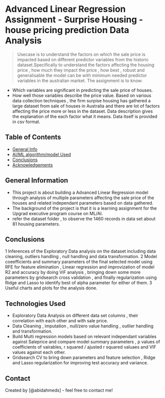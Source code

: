 # Advanced Linear Regression Assignment - Surprise Housing - house pricing prediction Data Analysis 
> Usecase is to understand the factors on which the sale price is impacted based on different predictor variables from the historic dataset.Specifically to understand the factors affecting the housing price , how much they impact the price , how best , robust and generalisable the model can be with minimum needed predictor variables in the australian market. The assignment is to know:
- Which variables are significant in predicting the sale price of houses.
- How well those variables describe the price value. 
Based on various data collection techniques , the firm surpise housing has gathered a large dataset from sale of houses in Australia and there are lot of factors affecting the price more or less in the dataset. Data description gives the explanation of the each factor what it means. Data itself is provided in csv format.


## Table of Contents
* [General Info](#general-information)
* [AI/ML algorithm/model Used](#technologies-used)
* [Conclusions](#conclusions)
* [Acknowledgements](#acknowledgements)


## General Information
- This project is about building a Advanced Linear Regression model through analysis of multiple parameters affecting the sale price of the houses and related independant parameters based on data gathered.
- The background of the project is that it is a learning assignment for the Upgrad executive program course on ML/AI.  
- refer the dataset folder , to observe the 1460 records in  data set about 81 housing parameters.


## Conclusions
1 Inferences of the Exploratory Data analysis on the dataset including data cleaning, outliers handling , null handling and data transformation.
2 Model coeefficients and summary parameters of the final selected model using RFE for feature elimination , Linear regression and improvization of model R2 and accuracy by doing ViF analysis , bringing down some more parameters by gridsearch cross validation , and finally regularization using Ridge and Lasso to identify best of alpha parameter for either of them.
3 Useful charts and plots for the analysis done.


## Technologies Used
- Exploratory Data Analysis on different data set columns , their correlation with each other and with sale price.
- Data Cleaning , imputation , null/zero value handling , outlier handling and transformation. 
- Build Multi regression models based on relevant independant variables against Saleprice and compare model summary parameters , p values of coefficients of vairables, r squared / ajusted r squared valuaes and VIF values against each other.
- Gridsearch CV to bring down parameters and feature selection , Ridge and Lasso regularization for improving test accuracy and variance.

## Contact
Created by [@abidahmeds] - feel free to contact me!


<!-- Optional -->
<!-- ## License -->
<!-- This project is open source and available under the [... License](). -->

<!-- You don't have to include all sections - just the one's relevant to your project -->
